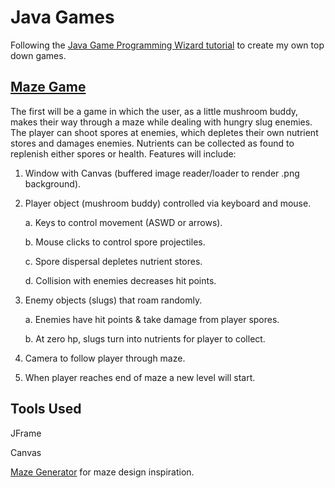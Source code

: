# Java Games

Following the [Java Game Programming Wizard tutorial](https://www.youtube.com/watch?v=e9jRfgjV4FQ) to create my own top down games.

## [Maze Game](https://github.com/JessZuchowski/java_games/tree/master/src/main/java/java_games/mushroomMaze)

The first will be a game in which the user, as a little mushroom buddy, makes their way through a maze while dealing with hungry slug enemies. The player can shoot spores at enemies, which depletes their own nutrient stores and damages enemies. Nutrients can be collected as found to replenish either spores or health. Features will include:
1. Window with Canvas (buffered image reader/loader to render .png background).
2. Player object (mushroom buddy) controlled via keyboard and mouse.

   a. Keys to control movement (ASWD or arrows).
   
   b. Mouse clicks to control spore projectiles.
   
   c. Spore dispersal depletes nutrient stores.
   
   d. Collision with enemies decreases hit points. 
   
3. Enemy objects (slugs) that roam randomly.

   a. Enemies have hit points & take damage from player spores.
   
   b. At zero hp, slugs turn into nutrients for player to collect.
4. Camera to follow player through maze.
5. When player reaches end of maze a new level will start.

## Tools Used

JFrame

Canvas

[Maze Generator](http://www.mazegenerator.net/) for maze design inspiration.
